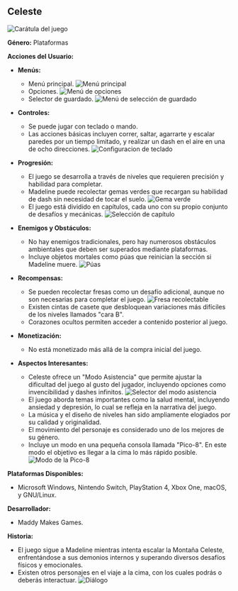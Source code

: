 ## Celeste
![Carátula del juego](celeste_screenshots/game_cover.jpg)

**Género:** Plataformas

**Acciones del Usuario:**

- **Menús:**
  - Menú principal.
  ![Menú principal](celeste_screenshots/main_menu.jpg)
  - Opciones.
  ![Menú de opciones](celeste_screenshots/options.jpg)
  - Selector de guardado.
  ![Menú de selección de guardado](celeste_screenshots/save_selector.jpg)

- **Controles:**
  - Se puede jugar con teclado o mando.
  - Las acciones básicas incluyen correr, saltar, agarrarte y escalar paredes por un tiempo limitado, y realizar un dash en el aire en una de ocho direcciones.
  ![Configuracion de teclado](celeste_screenshots/keyboard_config.jpg)

- **Progresión:**
  - El juego se desarrolla a través de niveles que requieren precisión y habilidad para completar.
  - Madeline puede recolectar gemas verdes que recargan su habilidad de dash sin necesidad de tocar el suelo.
  ![Gema verde](celeste_screenshots/green_gem.jpg)
  - El juego está dividido en capítulos, cada uno con su propio conjunto de desafíos y mecánicas.
  ![Selección de capítulo](celeste_screenshots/chapter_selector.jpg)

- **Enemigos y Obstáculos:**
  - No hay enemigos tradicionales, pero hay numerosos obstáculos ambientales que deben ser superados mediante plataformas.
  - Incluye objetos mortales como púas que reinician la sección si Madeline muere.
  ![Púas](celeste_screenshots/spikes.webp)

- **Recompensas:**
  - Se pueden recolectar fresas como un desafío adicional, aunque no son necesarias para completar el juego.
  ![Fresa recolectable](celeste_screenshots/strawberry.jpg)
  - Existen cintas de casete que desbloquean variaciones más difíciles de los niveles llamados "cara B".
  - Corazones ocultos permiten acceder a contenido posterior al juego.

- **Monetización:**
  - No está monetizado más allá de la compra inicial del juego.

- **Aspectos Interesantes:**
  - Celeste ofrece un "Modo Asistencia" que permite ajustar la dificultad del juego al gusto del jugador, incluyendo opciones como invencibilidad y dashes infinitos.
  ![Selector del modo asistencia](celeste_screenshots/assist_mode.jpg)
  - El juego aborda temas importantes como la salud mental, incluyendo ansiedad y depresión, lo cual se refleja en la narrativa del juego.
  - La música y el diseño de niveles han sido ampliamente elogiados por su calidad y originalidad.
  - El movimiento del personaje es considerado uno de los mejores de su género.
  - Incluye un modo en una pequeña consola llamada "Pico-8". En este modo el objetivo es llegar a la cima lo más rápido posible.
  ![Modo de la Pico-8](celeste_screenshots/pico_8.jpg)

**Plataformas Disponibles:**
- Microsoft Windows, Nintendo Switch, PlayStation 4, Xbox One, macOS, y GNU/Linux.

**Desarrollador:**
- Maddy Makes Games.

**Historia:**
- El juego sigue a Madeline mientras intenta escalar la Montaña Celeste, enfrentándose a sus demonios internos y superando diversos desafíos físicos y emocionales.
- Existen otros personajes en el viaje a la cima, con los cuales podrás o deberás interactuar.
![Diálogo](celeste_screenshots/dialog.jpg)
